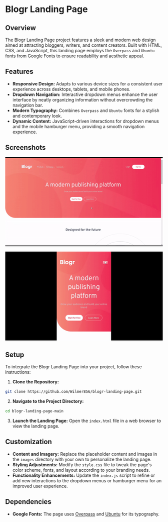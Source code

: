 # Blogr Landing Page

## Overview

The Blogr Landing Page project features a sleek and modern web design aimed at attracting bloggers, writers, and content creators. Built with HTML, CSS, and JavaScript, this landing page employs the `Overpass` and `Ubuntu` fonts from Google Fonts to ensure readability and aesthetic appeal.

## Features

- **Responsive Design:** Adapts to various device sizes for a consistent user experience across desktops, tablets, and mobile phones.
- **Dropdown Navigation:** Interactive dropdown menus enhance the user interface by neatly organizing information without overcrowding the navigation bar.
- **Modern Typography:** Combines `Overpass` and `Ubuntu` fonts for a stylish and contemporary look.
- **Dynamic Content:** JavaScript-driven interactions for dropdown menus and the mobile hamburger menu, providing a smooth navigation experience.

## Screenshots

![Desktop/Laptop Screens](./screenshots/Blogr-1.gif)

![Mobile Screens](./screenshots/Blogr-2.gif)

## Setup

To integrate the Blogr Landing Page into your project, follow these instructions:

1. **Clone the Repository:**

```bash
git clone https://github.com/Wilmer856/blogr-landing-page.git
```

2. **Navigate to the Project Directory:**

```bash
cd blogr-landing-page-main
```

3. **Launch the Landing Page:** Open the `index.html` file in a web browser to view the landing page.

## Customization

- **Content and Imagery:** Replace the placeholder content and images in the `images` directory with your own to personalize the landing page.
- **Styling Adjustments:** Modify the `style.css` file to tweak the page's color scheme, fonts, and layout according to your branding needs.
- **Functionality Enhancements:** Update the `index.js` script to refine or add new interactions to the dropdown menus or hamburger menu for an improved user experience.

## Dependencies

- **Google Fonts:** The page uses [Overpass](https://fonts.google.com/specimen/Overpass) and [Ubuntu](https://fonts.google.com/specimen/Ubuntu) for its typography.
